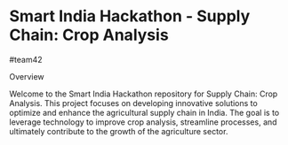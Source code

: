 # Smart India Hackathon - Supply Chain: Crop Analysis
#team42

Overview

Welcome to the Smart India Hackathon repository for Supply Chain: Crop Analysis. This project focuses on developing innovative solutions to optimize and enhance the agricultural supply chain in India. The goal is to leverage technology to improve crop analysis, streamline processes, and ultimately contribute to the growth of the agriculture sector.

